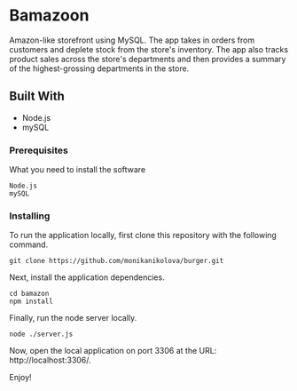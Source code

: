 
# Bamazoon
Amazon-like storefront using MySQL. The app takes in orders from customers and deplete stock from the store's inventory.  The app also tracks product sales across the store's departments and then provides a summary of the highest-grossing departments in the store. 


## Built With

* Node.js
* mySQL


### Prerequisites


What you need to install the software 

```
Node.js
mySQL
```

### Installing

To run the application locally, first clone this repository with the following command.
```
git clone https://github.com/monikanikolova/burger.git
```
Next, install the application dependencies.
```
cd bamazon
npm install
```

Finally, run the node server locally.

```
node ./server.js
```
Now, open the local application on port 3306 at the URL: http://localhost:3306/.

Enjoy!
